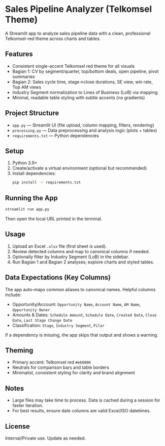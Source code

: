 # Sales Pipeline Analyzer (Telkomsel Theme)

A Streamlit app to analyze sales pipeline data with a clean, professional Telkomsel-red theme across charts and tables.

## Features
- Consistent single-accent Telkomsel red theme for all visuals
- Bagian 1: CV by segment/quarter, top/bottom deals, open pipeline, pivot summaries
- Bagian 2: Sales cycle time, stage→close durations, SE view, win rate, Top AM views
- Industry Segment normalization to Lines of Business (LoB) via mapping
- Minimal, readable table styling with subtle accents (no gradients)

## Project Structure
- `app.py` — Streamlit UI (file upload, column mapping, filters, rendering)
- `processing.py` — Data preprocessing and analysis logic (plots + tables)
- `requirements.txt` — Python dependencies

## Setup
1. Python 3.9+
2. Create/activate a virtual environment (optional but recommended)
3. Install dependencies:
   ```bash
   pip install -r requirements.txt
   ```

## Running the App
```bash
streamlit run app.py
```
Then open the local URL printed in the terminal.

## Usage
1. Upload an Excel `.xlsx` file (first sheet is used).
2. Review detected columns and map to canonical columns if needed.
3. Optionally filter by Industry Segment (LoB) in the sidebar.
4. Run Bagian 1 and Bagian 2 analyses; explore charts and styled tables.

## Data Expectations (Key Columns)
The app auto-maps common aliases to canonical names. Helpful columns include:
- Opportunity/Account: `Opportunity Name`, `Account Name`, `AM Name`, `Opportunity Owner`
- Amounts & Dates: `Schedule Amount`, `Schedule Date`, `Created Date`, `Close Date`, `Last Stage Change Date`
- Classification: `Stage`, `Industry Segment`, `Pilar`

If a dependency is missing, the app skips that output and shows a warning.

## Theming
- Primary accent: Telkomsel red `#e60000`
- Neutrals for comparison bars and table borders
- Minimalist, consistent styling for clarity and brand alignment

## Notes
- Large files may take time to process. Data is cached during a session for faster iteration.
- For best results, ensure date columns are valid Excel/ISO datetimes.

## License
Internal/Private use. Update as needed.
